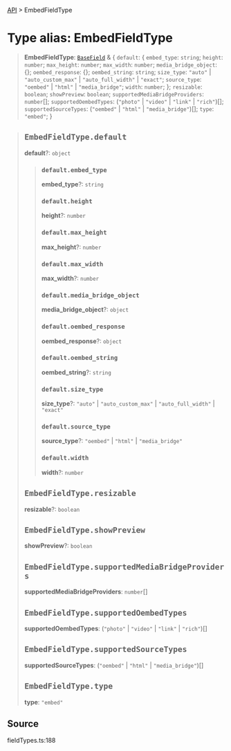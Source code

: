 [API](../index.md) > EmbedFieldType

# Type alias: EmbedFieldType

> **EmbedFieldType**: [`BaseField`](type-alias.BaseField.md) & \{
  `default`: \{
    `embed_type`: `string`;
    `height`: `number`;
    `max_height`: `number`;
    `max_width`: `number`;
    `media_bridge_object`: \{};
    `oembed_response`: \{};
    `oembed_string`: `string`;
    `size_type`: `"auto"` \| `"auto_custom_max"` \| `"auto_full_width"` \| `"exact"`;
    `source_type`: `"oembed"` \| `"html"` \| `"media_bridge"`;
    `width`: `number`;
  };
  `resizable`: `boolean`;
  `showPreview`: `boolean`;
  `supportedMediaBridgeProviders`: `number`[];
  `supportedOembedTypes`: (`"photo"` \| `"video"` \| `"link"` \| `"rich"`)[];
  `supportedSourceTypes`: (`"oembed"` \| `"html"` \| `"media_bridge"`)[];
  `type`: `"embed"`;
 }

> ## `EmbedFieldType.default`
>
> **default**?: `object`
>
> > ### `default.embed_type`
> >
> > **embed\_type**?: `string`
> >
> > ### `default.height`
> >
> > **height**?: `number`
> >
> > ### `default.max_height`
> >
> > **max\_height**?: `number`
> >
> > ### `default.max_width`
> >
> > **max\_width**?: `number`
> >
> > ### `default.media_bridge_object`
> >
> > **media\_bridge\_object**?: `object`
> >
> > ### `default.oembed_response`
> >
> > **oembed\_response**?: `object`
> >
> > ### `default.oembed_string`
> >
> > **oembed\_string**?: `string`
> >
> > ### `default.size_type`
> >
> > **size\_type**?: `"auto"` \| `"auto_custom_max"` \| `"auto_full_width"` \| `"exact"`
> >
> > ### `default.source_type`
> >
> > **source\_type**?: `"oembed"` \| `"html"` \| `"media_bridge"`
> >
> > ### `default.width`
> >
> > **width**?: `number`
> >
> >
>
> ## `EmbedFieldType.resizable`
>
> **resizable**?: `boolean`
>
> ## `EmbedFieldType.showPreview`
>
> **showPreview**?: `boolean`
>
> ## `EmbedFieldType.supportedMediaBridgeProviders`
>
> **supportedMediaBridgeProviders**: `number`[]
>
> ## `EmbedFieldType.supportedOembedTypes`
>
> **supportedOembedTypes**: (`"photo"` \| `"video"` \| `"link"` \| `"rich"`)[]
>
> ## `EmbedFieldType.supportedSourceTypes`
>
> **supportedSourceTypes**: (`"oembed"` \| `"html"` \| `"media_bridge"`)[]
>
> ## `EmbedFieldType.type`
>
> **type**: `"embed"`
>
>

## Source

fieldTypes.ts:188
